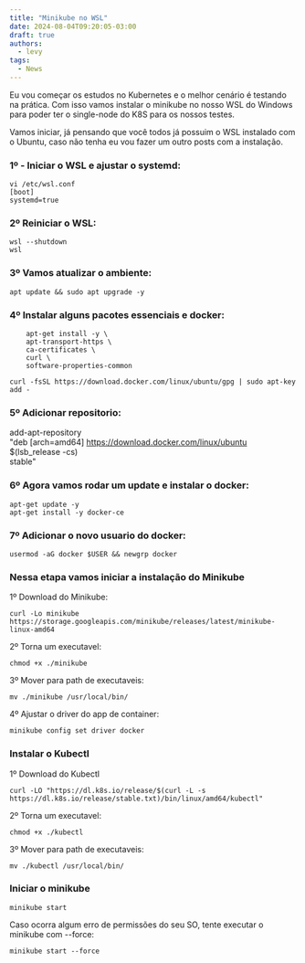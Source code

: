 ```yaml
---
title: "Minikube no WSL"
date: 2024-08-04T09:20:05-03:00
draft: true
authors:
  - levy
tags:
  - News
---
```

Eu vou começar os estudos no Kubernetes e o melhor cenário é testando na prática. Com isso vamos instalar o minikube no nosso WSL do Windows para poder ter o single-node do K8S para os nossos testes.

Vamos iniciar, já pensando que você todos já possuim o WSL instalado com o Ubuntu, caso não tenha eu vou fazer um outro posts com a instalação.

### 1º - Iniciar o WSL e ajustar o systemd:
```
vi /etc/wsl.conf
[boot]
systemd=true
```

### 2º Reiniciar o WSL:
```
wsl --shutdown
wsl
```

### 3º Vamos atualizar o ambiente:
```
apt update && sudo apt upgrade -y
```

### 4º Instalar alguns pacotes essenciais e docker:
```
    apt-get install -y \
    apt-transport-https \
    ca-certificates \
    curl \
    software-properties-common
```
```
curl -fsSL https://download.docker.com/linux/ubuntu/gpg | sudo apt-key add -
```
### 5º Adicionar repositorio:
add-apt-repository \
   "deb [arch=amd64] https://download.docker.com/linux/ubuntu \
   $(lsb_release -cs) \
   stable"

### 6º Agora vamos rodar um update e instalar o docker:
```
apt-get update -y
apt-get install -y docker-ce
```
### 7º Adicionar o novo usuario do docker:
```
usermod -aG docker $USER && newgrp docker
```
### Nessa etapa vamos iniciar a instalação do Minikube

1º Download do Minikube:
```
curl -Lo minikube https://storage.googleapis.com/minikube/releases/latest/minikube-linux-amd64
```
2º Torna um executavel: 
```
chmod +x ./minikube
```
3º Mover para path de executaveis:
```
mv ./minikube /usr/local/bin/
```

4º Ajustar o driver do app de container:
```
minikube config set driver docker
```

### Instalar o Kubectl
1º Download do Kubectl
```
curl -LO "https://dl.k8s.io/release/$(curl -L -s https://dl.k8s.io/release/stable.txt)/bin/linux/amd64/kubectl"
```
2º Torna um executavel:
```
chmod +x ./kubectl
```
3º Mover para path de executaveis:
```
mv ./kubectl /usr/local/bin/
```

### Iniciar o minikube
```
minikube start
```
Caso ocorra algum erro de permissões do seu SO, tente executar o minikube com --force:
```
minikube start --force
```
